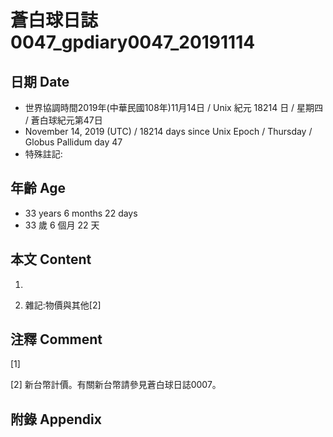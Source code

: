 # 蒼白球日誌0047_gpdiary0047_20191114 #

## 日期 Date ##

* 世界協調時間2019年(中華民國108年)11月14日 / Unix 紀元 18214 日 / 星期四 / 蒼白球紀元第47日
* November 14, 2019 (UTC) / 18214 days since Unix Epoch / Thursday / Globus Pallidum day 47
* 特殊註記:

## 年齡 Age ##

* 33 years 6 months 22 days
* 33 歲 6 個月 22 天

## 本文 Content ##

1. 

    
2. 雜記:物價與其他[2]

    

## 注釋 Comment ##

[1] 


[2] 新台幣計價。有關新台幣請參見蒼白球日誌0007。



## 附錄 Appendix ##

